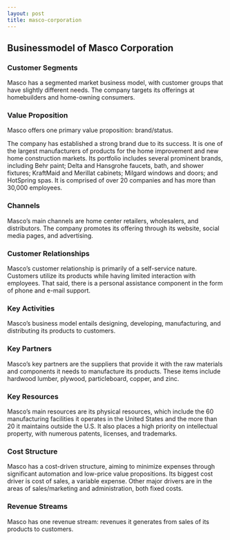 ```yaml
---
layout: post
title: masco-corporation
---
```


Businessmodel of Masco Corporation
-----------------------------------

### Customer Segments

Masco has a segmented market business model, with customer groups that have slightly different needs. The company targets its offerings at homebuilders and home-owning consumers.

### Value Proposition

Masco offers one primary value proposition: brand/status.

The company has established a strong brand due to its success. It is one of the largest manufacturers of products for the home improvement and new home construction markets. Its portfolio includes several prominent brands, including Behr paint; Delta and Hansgrohe faucets, bath, and shower fixtures; KraftMaid and Merillat cabinets; Milgard windows and doors; and HotSpring spas. It is comprised of over 20 companies and has more than 30,000 employees.

### Channels

Masco’s main channels are home center retailers, wholesalers, and distributors. The company promotes its offering through its website, social media pages, and advertising.

### Customer Relationships

Masco’s customer relationship is primarily of a self-service nature. Customers utilize its products while having limited interaction with employees. That said, there is a personal assistance component in the form of phone and e-mail support.

### Key Activities

Masco’s business model entails designing, developing, manufacturing, and distributing its products to customers.

### Key Partners

Masco’s key partners are the suppliers that provide it with the raw materials and components it needs to manufacture its products. These items include hardwood lumber, plywood, particleboard, copper, and zinc.

### Key Resources

Masco’s main resources are its physical resources, which include the 60 manufacturing facilities it operates in the United States and the more than 20 it maintains outside the U.S. It also places a high priority on intellectual property, with numerous patents, licenses, and trademarks.

### Cost Structure

Masco has a cost-driven structure, aiming to minimize expenses through significant automation and low-price value propositions. Its biggest cost driver is cost of sales, a variable expense. Other major drivers are in the areas of sales/marketing and administration, both fixed costs.

### Revenue Streams

Masco has one revenue stream: revenues it generates from sales of its products to customers.
